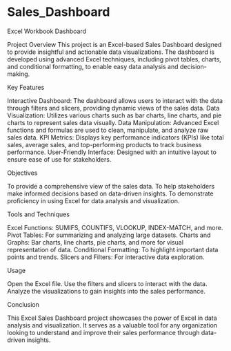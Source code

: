 # Sales_Dashboard
Excel Workbook Dashboard

Project Overview
This project is an Excel-based Sales Dashboard designed to provide insightful and actionable data visualizations. The dashboard is developed using advanced Excel techniques, including pivot tables, charts, and conditional formatting, to enable easy data analysis and decision-making.

Key Features

Interactive Dashboard:   The dashboard allows users to interact with the data through filters and slicers, providing dynamic views of the sales data.
Data Visualization:   Utilizes various charts such as bar charts, line charts, and pie charts to represent sales data visually.
Data Manipulation:   Advanced Excel functions and formulas are used to clean, manipulate, and analyze raw sales data.
KPI Metrics:   Displays key performance indicators (KPIs) like total sales, average sales, and top-performing products to track business performance.
User-Friendly Interface:   Designed with an intuitive layout to ensure ease of use for stakeholders.


Objectives

To provide a comprehensive view of the sales data.
To help stakeholders make informed decisions based on data-driven insights.
To demonstrate proficiency in using Excel for data analysis and visualization.


Tools and Techniques

Excel Functions: SUMIFS, COUNTIFS, VLOOKUP, INDEX-MATCH, and more.
Pivot Tables: For summarizing and analyzing large datasets.
Charts and Graphs: Bar charts, line charts, pie charts, and more for visual representation of data.
Conditional Formatting: To highlight important data points and trends.
Slicers and Filters: For interactive data exploration.


Usage

Open the Excel file.
Use the filters and slicers to interact with the data.
Analyze the visualizations to gain insights into the sales performance.


Conclusion

This Excel Sales Dashboard project showcases the power of Excel in data analysis and visualization. It serves as a valuable tool for any organization looking to understand and improve their sales performance through data-driven insights.
